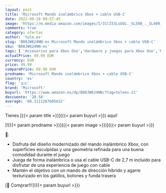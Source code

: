 ```yaml
---
layout: post
title: 'Microsoft Mando inalámbrico Xbox + cable USB-C'
date: 2022-09-28 09:57:45
image: 'https://m.media-amazon.com/images/I/31lI53LsUOL._SL500_._SL400_.jpg'
comments: true
category: ofertas
author: 'tole.es'
slug: 'B08JW624NN-es Microsoft Mando inalámbrico Xbox + cable USB-C'
sku: 'B08JW624NN-es'
tags: [ 'Accesorios para Xbox One','Hardware y juegos para Xbox One','Mandos para Xbox One','Mandos y controles para Xbox One','Videojuegos','microsoft','xbox','🇪🇸', ]
actualPrice: 49.99 EUR
currency: EUR
price: 49.99
comparePrice: 69.99 EUR
prodname: 'Microsoft Mando inalámbrico Xbox + cable USB-C'
country: 'es'
flag: '🇪🇸'
brand: 'Microsoft'
buyurl: 'https://www.amazon.es/dp/B08JW624NN/?tag=tolees-21'
descuento: '28.58'
average: '60.3111267605632'
---
```


Tienes [{{< param title >}}]({{< param buyurl >}}) aqui!

[![{{< param prodname >}}]({{< param image >}})]({{< param buyurl >}})

🔎:

- Disfruta del diseño modernizado del mando inalámbrico Xbox, con superficies esculpidas y una geometría refinada para una buena comodidad durante el juego
- Juega de forma inalámbrica o usa el cable USB-C de 2,7 m incluido para disfrutar de una experiencia de juego con cable
- Mantén el objetivo con un mando de dirección híbrido y agarre texturizado en los gatillos, botones y funda trasera

[🛒 Comprar!!!]({{< param buyurl >}})
